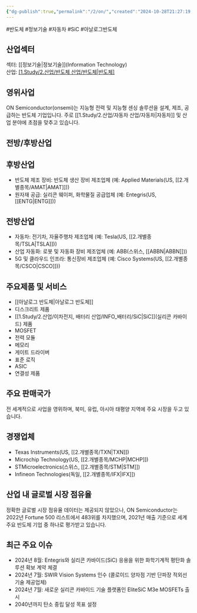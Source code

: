 ```yaml
---
{"dg-publish":true,"permalink":"/2/on/","created":"2024-10-28T21:27:19.540+09:00","updated":"2025-07-29T21:37:05.020+09:00"}
---
```


#반도체  #정보기술 #자동차 #SiC #아날로그반도체


## 산업섹터

섹터: [[정보기술\|정보기술]](Information Technology)  
산업: [[1.Study/2.산업/반도체 산업/반도체\|반도체]](Semiconductors)

## 영위사업

ON Semiconductor(onsemi)는 지능형 전력 및 지능형 센싱 솔루션을 설계, 제조, 공급하는 반도체 기업입니다. 주로 [[1.Study/2.산업/자동차 산업/자동차\|자동차]] 및 산업 분야에 초점을 맞추고 있습니다.

## 전방/후방산업

## 후방산업

- 반도체 제조 장비: 반도체 생산 장비 제조업체 (예: Applied Materials(US, [[2.개별종목/AMAT\|AMAT]]))
- 원자재 공급: 실리콘 웨이퍼, 화학물질 공급업체 (예: Entegris(US, [[ENTG\|ENTG]]))

## 전방산업

- 자동차: 전기차, 자율주행차 제조업체 (예: Tesla(US, [[2.개별종목/TSLA\|TSLA]]))
- 산업 자동화: 로봇 및 자동화 장비 제조업체 (예: ABB(스위스, [[ABBN\|ABBN]]))
- 5G 및 클라우드 인프라: 통신장비 제조업체 (예: Cisco Systems(US, [[2.개별종목/CSCO\|CSCO]]))

## 주요제품 및 서비스

- [[아날로그 반도체\|아날로그 반도체]]
- 디스크리트 제품
- [[1.Study/2.산업/이차전지, 배터리 산업/INFO_배터리/SiC\|SiC]](실리콘 카바이드) 제품
- MOSFET
- 전력 모듈
- 메모리
- 게이트 드라이버
- 표준 로직
- ASIC
- 연결성 제품

## 주요 판매국가

전 세계적으로 사업을 영위하며, 북미, 유럽, 아시아 태평양 지역에 주요 시장을 두고 있습니다.

## 경쟁업체

- Texas Instruments(US, [[2.개별종목/TXN\|TXN]])
- Microchip Technology(US, [[2.개별종목/MCHP\|MCHP]])
- STMicroelectronics(스위스, [[2.개별종목/STM\|STM]])
- Infineon Technologies(독일, [[2.개별종목/IFX\|IFX]])

## 산업 내 글로벌 시장 점유율

정확한 글로벌 시장 점유율 데이터는 제공되지 않았으나, ON Semiconductor는 2022년 Fortune 500 리스트에서 483위를 차지했으며, 2021년 매출 기준으로 세계 주요 반도체 기업 중 하나로 평가받고 있습니다.

## 최근 주요 이슈

- 2024년 8월: Entegris와 실리콘 카바이드(SiC) 응용을 위한 화학기계적 평탄화 솔루션 확보 계약 체결
- 2024년 7월: SWIR Vision Systems 인수 (콜로이드 양자점 기반 단파장 적외선 기술 제공업체)
- 2024년 7월: 새로운 실리콘 카바이드 기술 플랫폼인 EliteSiC M3e MOSFETs 출시
- 2040년까지 탄소 중립 달성 목표 설정

